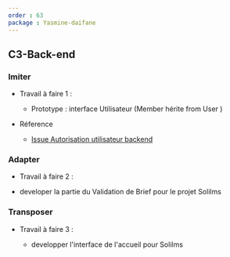 ```yaml
---
order : 63
package : Yasmine-daifane
---
```

## C3-Back-end 

### Imiter
-  Travail à faire 1 :
     - Prototype : interface Utilisateur (Member hérite from User )
  
- Réference 
  
   - [Issue Autorisation utilisateur backend ](https://github.com/labs-web/prototype/issues/41)
### Adapter 
 - Travail à faire 2 :
  
  - developer la partie du  Validation de Brief    pour le projet Solilms 
### Transposer

- Travail à faire 3 :
  
  - developper l'interface de l'accueil  pour Solilms 

